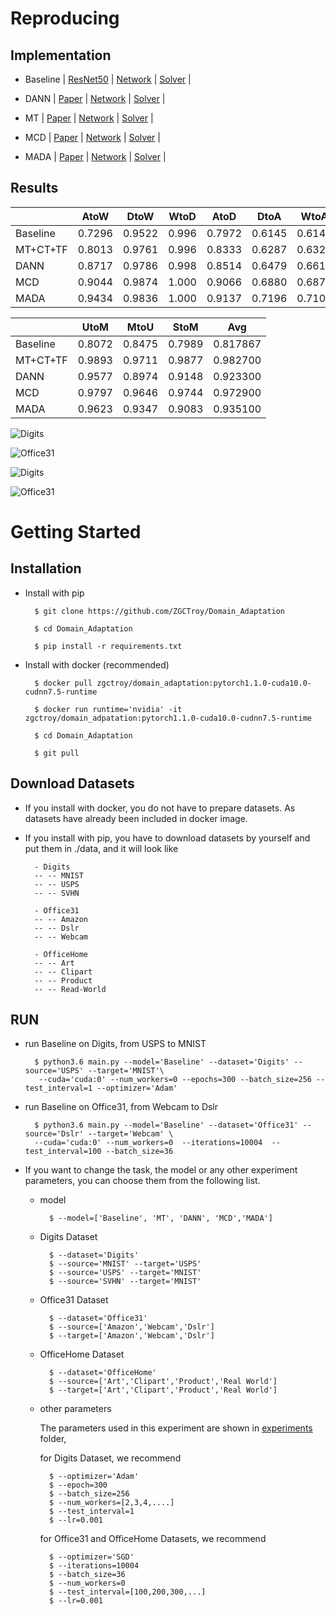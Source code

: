 # Reproducing
## Implementation
* Baseline 
    | [ResNet50](http://openaccess.thecvf.com/content_cvpr_2016/html/He_Deep_Residual_Learning_CVPR_2016_paper.html)
    | [Network](https://github.com/ZGCTroy/Domain_Adaptation/tree/master/networks/Baseline.py) 
    | [Solver](https://github.com/ZGCTroy/Domain_Adaptation/tree/master/solvers/BaselineSolver.py)
    |
    
* DANN 
    | [Paper](http://www.jmlr.org/papers/volume17/15-239/15-239.pdf)
    | [Network](https://github.com/ZGCTroy/Domain_Adaptation/tree/master/networks/DANN.py)
    | [Solver](https://github.com/ZGCTroy/Domain_Adaptation/tree/master/solvers/DANNSolver.py)
    |


* MT
    | [Paper](https://arxiv.org/abs/1706.05208)
    | [Network](https://github.com/ZGCTroy/Domain_Adaptation/tree/master/networks/MT.py)
    | [Solver](https://github.com/ZGCTroy/Domain_Adaptation/tree/master/solvers/MTSolver.py)
    |
    

* MCD
    | [Paper](http://openaccess.thecvf.com/content_cvpr_2018/html/Saito_Maximum_Classifier_Discrepancy_CVPR_2018_paper.html)
    | [Network](https://github.com/ZGCTroy/Domain_Adaptation/tree/master/networks/MCD.py)
    | [Solver](https://github.com/ZGCTroy/Domain_Adaptation/tree/master/solvers/MCDSolver.py)
    |
    

* MADA
    | [Paper](https://www.aaai.org/ocs/index.php/AAAI/AAAI18/paper/viewPaper/17067)
    | [Network](https://github.com/ZGCTroy/Domain_Adaptation/tree/master/networks/MADA.py)
    | [Solver](https://github.com/ZGCTroy/Domain_Adaptation/tree/master/solvers/MADASolver.py)
    |
   
## Results




|          | AtoW | DtoW | WtoD | AtoD | DtoA | WtoA | Avg |
|----------|------|------|------|------|------|------|-----|
| Baseline | 0.7296  |0.9522  |0.996  |0.7972  |0.6145  |0.6148  |0.784050|
| MT+CT+TF | 0.8013  |0.9761  |0.996  |0.8333  |0.6287  |0.6327  |0.811350|
| DANN     | 0.8717  |0.9786  |0.998  |0.8514  |0.6479  |0.6610  |0.834767|
| MCD      | 0.9044  |0.9874  |1.000  |0.9066  |0.6880  |0.6878  |0.862367|
| MADA     | 0.9434  |0.9836  |1.000  |0.9137  |0.7196  |0.7107  |0.878500|





|         |UtoM    |MtoU    |StoM       |Avg|
|---------|--------|--------|-----------|---|
Baseline|  0.8072|  0.8475|  0.7989|  0.817867|
MT+CT+TF|  0.9893|  0.9711|  0.9877|  0.982700|
DANN    |  0.9577|  0.8974|  0.9148|  0.923300|
MCD     |  0.9797|  0.9646|  0.9744| 0.972900|
MADA    |  0.9623|  0.9347|  0.9083|  0.935100|

![Digits](./pictures/Digits_plot.png)

![Office31](./pictures/Office31_plot.png)

![Digits](./pictures/Digits_bar.png)

![Office31](./pictures/Office31_bar.png)

# Getting Started
## Installation

* Install with pip 
        
        $ git clone https://github.com/ZGCTroy/Domain_Adaptation
        
        $ cd Domain_Adaptation
        
        $ pip install -r requirements.txt
    
* Install with docker (recommended)

        $ docker pull zgctroy/domain_adaptation:pytorch1.1.0-cuda10.0-cudnn7.5-runtime
    
        $ docker run runtime='nvidia' -it zgctroy/domain_adpatation:pytorch1.1.0-cuda10.0-cudnn7.5-runtime
        
        $ cd Domain_Adaptation
        
        $ git pull
  
    
## Download Datasets
* If you install with docker, you do not have to prepare datasets. As datasets have already been included in docker image.
 
* If you install with pip, you have to download datasets by yourself and put them in ./data, and it will look like
    
        - Digits
        -- -- MNIST
        -- -- USPS
        -- -- SVHN
        
        - Office31
        -- -- Amazon
        -- -- Dslr
        -- -- Webcam
        
        - OfficeHome
        -- -- Art
        -- -- Clipart
        -- -- Product
        -- -- Read-World

## RUN
* run Baseline on Digits, from USPS to MNIST

        $ python3.6 main.py --model='Baseline' --dataset='Digits' --source='USPS' --target='MNIST'\
         --cuda='cuda:0' --num_workers=0 --epochs=300 --batch_size=256 --test_interval=1 --optimizer='Adam'
         
* run Baseline on Office31, from Webcam to Dslr
        
        $ python3.6 main.py --model='Baseline' --dataset='Office31' --source='Dslr' --target='Webcam' \
        --cuda='cuda:0' --num_workers=0  --iterations=10004  --test_interval=100 --batch_size=36
        
* If you want to change the task, the model or any other experiment parameters, you can choose them from the following list.

    * model
    
            $ --model=['Baseline', 'MT', 'DANN', 'MCD','MADA']
    
    * Digits Dataset
    
            $ --dataset='Digits'
            $ --source='MNIST' --target='USPS'
            $ --source='USPS' --target='MNIST'
            $ --source='SVHN' --target='MNIST'
    
    * Office31 Dataset
            
            $ --dataset='Office31'
            $ --source=['Amazon','Webcam','Dslr']
            $ --target=['Amazon','Webcam','Dslr']
            
    * OfficeHome Dataset
            
            $ --dataset='OfficeHome'
            $ --source=['Art','Clipart','Product','Real World']
            $ --target=['Art','Clipart','Product','Real World']
           
    * other parameters
    
        The parameters used in this experiment are shown in [experiments](https://github.com/ZGCTroy/Domain_Adaptation/tree/master/experiments) folder,
        
        for Digits Dataset, we recommend 
        
            $ --optimizer='Adam'
            $ --epoch=300
            $ --batch_size=256
            $ --num_workers=[2,3,4,....]
            $ --test_interval=1
            $ --lr=0.001
            
        for Office31 and OfficeHome Datasets, we recommend
        
            $ --optimizer='SGD'
            $ --iterations=10004
            $ --batch_size=36
            $ --num_workers=0
            $ --test_interval=[100,200,300,...]
            $ --lr=0.001
    